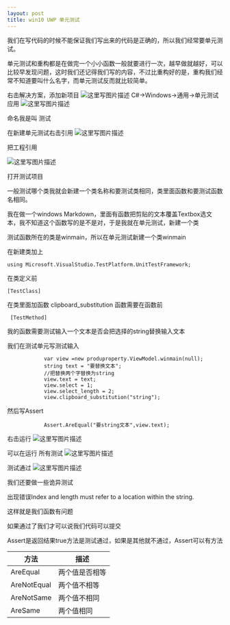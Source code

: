 ```yaml
---
layout: post
title: win10 UWP 单元测试 
---
```


我们在写代码的时候不能保证我们写出来的代码是正确的，所以我们经常要单元测试。
<!--more-->

单元测试和重构都是在做完一个小小函数一般就要进行一次，越早做就越好，可以比较早发现问题，这时我们还记得我们写的内容，不过比重构好的是，重构我们经常不知道要叫什么名字，而单元测试反而就比较简单。

右击解决方案，添加新项目
![这里写图片描述](http://img.blog.csdn.net/20160221134353215)
C#->Windows->通用->单元测试应用
![这里写图片描述](http://img.blog.csdn.net/20160221134516798)

命名我是叫 测试

在新建单元测试右击引用
![这里写图片描述](http://img.blog.csdn.net/20160221134604919)

把工程引用

![这里写图片描述](http://img.blog.csdn.net/20160221134652691)

打开测试项目

一般测试哪个类我就会新建一个类名称和要测试类相同，类里面函数和要测试函数名相同。

我在做一个windows Markdown，里面有函数把剪贴的文本覆盖Textbox选文本，我不知道这个函数写的是不是对，于是我就在单元测试，新建一个类

测试函数所在的类是winmain，所以在单元测试新建一个类winmain

在新建类加上

```
using Microsoft.VisualStudio.TestPlatform.UnitTestFramework;
```

在类定义前

```
[TestClass]
```

在类里面加函数 clipboard_substitution
函数需要在函数前

```
 [TestMethod]
```

我的函数需要测试输入一个文本是否会把选择的string替换输入文本

我们在测试单元写测试输入

```
            var view =new produproperty.ViewModel.winmain(null);
            string text = "要替换文本";
            //把替换两个字替换为string
            view.text = text;
            view.select = 1;
            view.select_length = 2;
            view.clipboard_substitution("string");
```
然后写Assert

```
            Assert.AreEqual("要string文本",view.text);
```
右击运行
![这里写图片描述](http://img.blog.csdn.net/20160221135932877)

可以在运行 所有测试
![这里写图片描述](http://img.blog.csdn.net/20160221140009378)

测试通过
![这里写图片描述](http://img.blog.csdn.net/20160221140153722)

我们还要做一些诡异测试

出现错误Index and length must refer to a location within the string.

这样就是我们函数有问题

如果通过了我们才可以说我们代码可以提交

Assert是返回结果true方法是测试通过，如果是其他就不通过，Assert可以有方法

|方法|描述|
|--|--|
|AreEqual|两个值是否相等|
|AreNotEqual|两个值不相等|
|AreNotSame|两个值不相同|
|AreSame|两个值相同|





